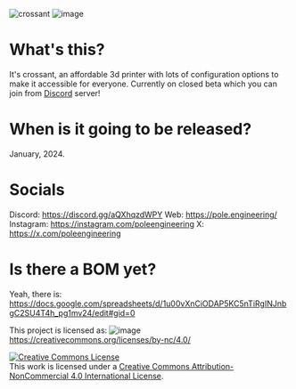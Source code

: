 ![crossant](https://docs.pole.engineering/assets/images/printer-overview-d8adbb4ae97e65f8c0357f29bca321d7.png)
![image](https://github.com/Pole-Engineering/Crossant-235/assets/53056781/4c8d9231-499e-4f6d-8cd6-3dce51f5f870)

# What's this?
It's crossant, an affordable 3d printer with lots of configuration options to make it accessible for everyone. Currently on closed beta which you can join from [Discord](https://discord.gg/poleengineering) server!

# When is it going to be released?
January, 2024.

# Socials
Discord: https://discord.gg/aQXhqzdWPY
Web: https://pole.engineering/
Instagram: https://instagram.com/poleengineering
X: https://x.com/poleengineering

# Is there a BOM yet?
Yeah, there is: https://docs.google.com/spreadsheets/d/1u00vXnCiODAP5KC5nTiRgINJnbgC2SU4T4h_pg1mv24/edit#gid=0

This project is licensed as:
![image](https://github.com/Pole-Engineering/Crossant/assets/53056781/04779349-c882-4f3e-9eb7-889ec14c9426)
https://creativecommons.org/licenses/by-nc/4.0/

<a rel="license" href="http://creativecommons.org/licenses/by-nc/4.0/"><img alt="Creative Commons License" style="border-width:0" src="https://i.creativecommons.org/l/by-nc/4.0/88x31.png" /></a><br />This work is licensed under a <a rel="license" href="http://creativecommons.org/licenses/by-nc/4.0/">Creative Commons Attribution-NonCommercial 4.0 International License</a>.
